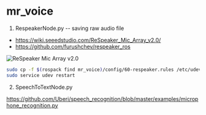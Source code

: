 # mr_voice

1. RespeakerNode.py -- saving raw audio file
- https://wiki.seeedstudio.com/ReSpeaker_Mic_Array_v2.0/
- https://github.com/furushchev/respeaker_ros

![ReSpeaker Mic Array v2.0](https://files.seeedstudio.com/wiki/ReSpeaker_Mic_Array_V2/img/Hardware%20Overview.png)

```bash
sudo cp -f $(rospack find mr_voice)/config/60-respeaker.rules /etc/udev/rules.d/60-respeaker.rules
sudo service udev restart
```

2. SpeechToTextNode.py

https://github.com/Uberi/speech_recognition/blob/master/examples/microphone_recognition.py

